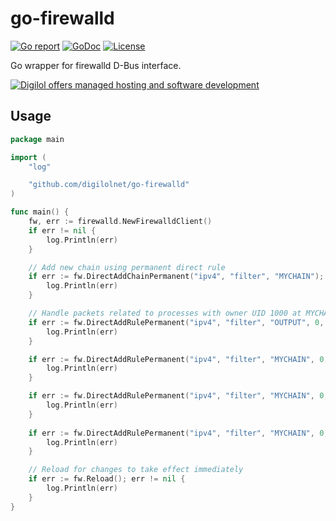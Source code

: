 # go-firewalld

[![Go report](https://goreportcard.com/badge/github.com/digilolnet/go-firewalld)](https://goreportcard.com/report/github.com/digilolnet/go-firewalld)
[![GoDoc](https://godoc.org/github.com/digilolnet/go-firewalld?status.svg)](https://godoc.org/github.com/digilolnet/go-firewalld)
[![License](https://img.shields.io/github/license/digilolnet/go-firewalld.svg)](https://github.com/digilolnet/go-firewalld/blob/master/LICENSE.md)

Go wrapper for firewalld D-Bus interface.

[![Digilol offers managed hosting and software development](https://www.digilol.net/banner-hosting-development.png)](https://www.digilol.net)

## Usage

```go
package main

import (
	"log"

	"github.com/digilolnet/go-firewalld"
)

func main() {
	fw, err := firewalld.NewFirewalldClient()
	if err != nil {
		log.Println(err)
	}

	// Add new chain using permanent direct rule
	if err := fw.DirectAddChainPermanent("ipv4", "filter", "MYCHAIN"); err != nil {
		log.Println(err)
	}

	// Handle packets related to processes with owner UID 1000 at MYCHAIN
	if err := fw.DirectAddRulePermanent("ipv4", "filter", "OUTPUT", 0, "-m owner --uid-owner 1000 -j MYCHAIN"); err != nil {
		log.Println(err)
	}

	if err := fw.DirectAddRulePermanent("ipv4", "filter", "MYCHAIN", 0, "-m state --state ESTABLISHED,RELATED -j ACCEPT"); err != nil {
		log.Println(err)
	}

	if err := fw.DirectAddRulePermanent("ipv4", "filter", "MYCHAIN", 0, "-p udp --dport 53 -j ACCEPT"); err != nil {
		log.Println(err)
	}
	
	if err := fw.DirectAddRulePermanent("ipv4", "filter", "MYCHAIN", 0, "-j REJECT"); err != nil {
		log.Println(err)
	}

	// Reload for changes to take effect immediately
	if err := fw.Reload(); err != nil {
		log.Println(err)
	}
}
```
